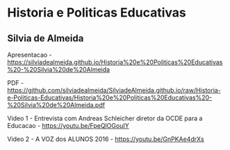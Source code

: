 # Historia e Politicas Educativas
## Silvia de Almeida

Apresentacao - https://silviadealmeida.github.io/Historia%20e%20Politicas%20Educativas%20-%20Silvia%20de%20Almeida

PDF - https://github.com/silviadealmeida/SilviadeAlmeida.github.io/raw/Historia-e-Politicas-Educativas/Historia%20e%20Politicas%20Educativas%20-%20Silvia%20de%20Almeida.pdf

Video 1 - Entrevista com Andreas Schleicher diretor da OCDE para a Educacao - https://youtu.be/FpeQlOGouIY

Video 2 - A VOZ dos ALUNOS 2016 - https://youtu.be/GnPKAe4drXs

